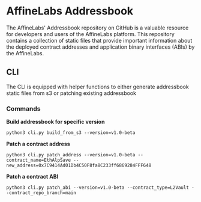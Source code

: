 # AffineLabs Addressbook

The AffineLabs' Addressbook repository on GitHub is a valuable resource for developers and users of the AffineLabs platform. 
This repository contains a collection of static files that provide important information about the deployed contract addresses 
and application binary interfaces (ABIs) by the AffineLabs.

## CLI

The CLI is equipped with helper functions to either generate addressbook static files from s3 or patching existing addressbook

### Commands
__Build addressbook for specific version__
```
python3 cli.py build_from_s3 --version=v1.0-beta
```

__Patch a contract address__
```
python3 cli.py patch_address --version=v1.0-beta --contract_name=EthAlpSave --new_address=0x7C9414Ad01Db4C50F8fa8C233ff6869284FFF648
```

__Patch a contract ABI__
```
python3 cli.py patch_abi --version=v1.0-beta --contract_type=L2Vault --contract_repo_branch=main
```
